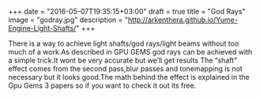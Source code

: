+++
date = "2016-05-07T19:35:15+03:00"
draft = true
title = "God Rays"
image = "godray.jpg"
description = "http://arkenthera.github.io/Yume-Engine-Light-Shafts/"
+++

There is a way to achieve light shafts/god rays/light beams without too much of a work.As described in GPU GEMS god rays can be achieved with a simple trick.It wont be very accurate but we’ll get results
The “shaft” effect comes from the second pass,blur passes and tonemapping is not necessary but it looks good.The math behind the effect is explained in the Gpu Gems 3 papers so if you want to check it out its free.
